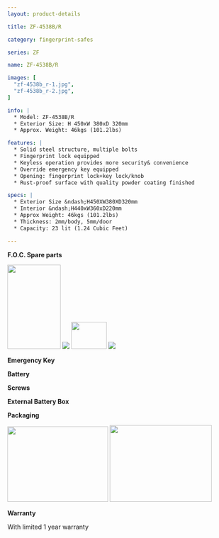 ```yaml
---
layout: product-details

title: ZF-4538B/R

category: fingerprint-safes

series: ZF

name: ZF-4538B/R

images: [
  "zf-4538b_r-1.jpg",
  "zf-4538b_r-2.jpg",
]

info: |
  * Model: ZF-4538B/R
  * Exterior Size: H 450xW 380xD 320mm
  * Approx. Weight: 46kgs (101.2lbs)

features: |
  * Solid steel structure, multiple bolts
  * Fingerprint lock equipped
  * Keyless operation provides more security& convenience
  * Override emergency key equipped
  * Opening: fingerprint lock+key lock/knob
  * Rust-proof surface with quality powder coating finished

specs: |
  * Exterior Size &ndash;H450XW380XD320mm
  * Interior &ndash;H440xW360xD220mm
  * Approx Weight: 46kgs (101.2lbs)
  * Thickness: 2mm/body, 5mm/door
  * Capacity: 23 lit (1.24 Cubic Feet)

---
```


**F.O.C. Spare parts**

<img alt="" src="{IMAGE_CDN}/zf-4538b_r-3.jpg" style="width: 120px; height: 190px;" />

<img src="{IMAGE_CDN}/zf-4538b_r-4.jpg" />

<img alt="" src="{IMAGE_CDN}/zf-4538b_r-5.jpg" style="width: 80px; height: 61px;" />

<img src="{IMAGE_CDN}/zf-4538b_r-6.jpg" />

**Emergency Key**

**Battery**

**Screws**

**External Battery Box**

**Packaging**

<img alt="" src="{IMAGE_CDN}/zf-4538b_r-7.jpg" style="width: 227px; height: 170px;" />

<img alt="" src="{IMAGE_CDN}/zf-4538b_r-8.jpg" style="width: 230px; height: 173px;" />

**Warranty**

With limited 1 year warranty
